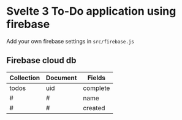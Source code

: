 # Svelte 3 To-Do application using firebase

Add your own firebase settings in `src/firebase.js`

## Firebase cloud db

| Collection | Document | Fields   |
| ---------- | -------- | -------- |
| todos      | uid      | complete |
| #          | #        | name     |
| #          | #        | created  |

